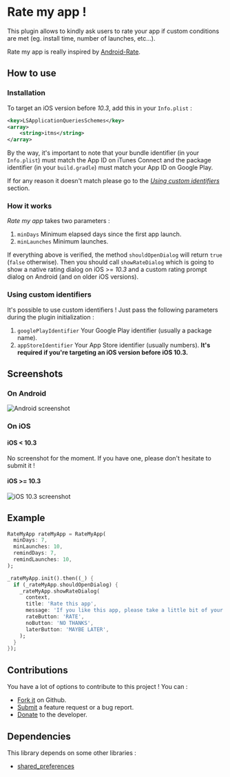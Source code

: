 # Rate my app !

This plugin allows to kindly ask users to rate your app if custom conditions are met (eg. install time, number of launches, etc...).

Rate my app is really inspired by [Android-Rate](https://github.com/hotchemi/Android-Rate/).

## How to use

### Installation

To target an iOS version before _10.3_, add this in your `Info.plist` :

```xml
<key>LSApplicationQueriesSchemes</key>
<array>
    <string>itms</string>
</array>
```

By the way, it's important to note that your bundle identifier (in your `Info.plist`) must match the App ID on iTunes Connect and the package identifier (in your `build.gradle`) must match your App ID on Google Play.

If for any reason it doesn't match please go to the _[Using custom identifiers](#using-custom-identifiers)_ section.

### How it works

_Rate my app_ takes two parameters :

1. `minDays` Minimum elapsed days since the first app launch.
2. `minLaunches` Minimum launches.

If everything above is verified, the method `shouldOpenDialog` will return `true` (`false` otherwise).
Then you should call `showRateDialog` which is going to show a native rating dialog on iOS >= _10.3_ and a custom rating prompt dialog on Android (and on older iOS versions).

### Using custom identifiers

It's possible to use custom identifiers ! Just pass the following parameters during the plugin initialization :

1. `googlePlayIdentifier` Your Google Play identifier (usually a package name).
2. `appStoreIdentifier` Your App Store identifier (usually numbers). **It's required if you're targeting an iOS version before iOS 10.3.**

## Screenshots

### On Android

![Android screenshot](https://github.com/Skyost/rate_my_app/blob/master/screenshots/android.png)

### On iOS

#### iOS < 10.3

No screenshot for the moment. If you have one, please don't hesitate to submit it !

#### iOS >= 10.3

![iOS 10.3 screenshot](https://github.com/Skyost/rate_my_app/blob/master/screenshots/ios_10_3.png)

## Example

```dart
RateMyApp rateMyApp = RateMyApp(
  minDays: 7,
  minLaunches: 10,
  remindDays: 7,
  remindLaunches: 10,
);

_rateMyApp.init().then((_) {
  if (_rateMyApp.shouldOpenDialog) {
    _rateMyApp.showRateDialog(
      context,
      title: 'Rate this app',
      message: 'If you like this app, please take a little bit of your time to review it !\nIt really helps us and it shouldn\'t take you more than one minute.',
      rateButton: 'RATE',
      noButton: 'NO THANKS',
      laterButton: 'MAYBE LATER',
    );
  }
});
```

## Contributions

You have a lot of options to contribute to this project ! You can :

* [Fork it](https://github.com/Skyost/rate_my_app/fork) on Github.
* [Submit](https://github.com/Skyost/rate_my_app/issues/new/choose) a feature request or a bug report.
* [Donate](https://paypal.me/Skyost) to the developer.

## Dependencies

This library depends on some other libraries :

* [shared_preferences](https://pub.dartlang.org/packages/shared_preferences)
